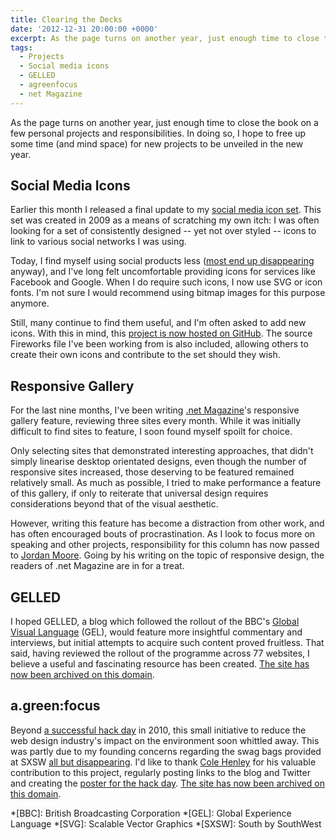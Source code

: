 ```yaml
---
title: Clearing the Decks
date: '2012-12-31 20:00:00 +0000'
excerpt: As the page turns on another year, just enough time to close the book on a few personal projects and responsibilities. In doing so, I hope to free up some time (and mind space) for new projects to be unveiled in the new year.
tags:
  - Projects
  - Social media icons
  - GELLED
  - agreenfocus
  - net Magazine
---
```

As the page turns on another year, just enough time to close the book on a few personal projects and responsibilities. In doing so, I hope to free up some time (and mind space) for new projects to be unveiled in the new year.

## Social Media Icons
Earlier this month I released a final update to my [social media icon set][1]. This set was created in 2009 as a means of scratching my own itch: I was often looking for a set of consistently designed -- yet not over styled -- icons to link to various social networks I was using.

Today, I find myself using social products less ([most end up disappearing][2] anyway), and I've long felt uncomfortable providing icons for services like Facebook and Google. When I do require such icons, I now use SVG or icon fonts. I'm not sure I would recommend using bitmap images for this purpose anymore.

Still, many continue to find them useful, and I'm often asked to add new icons. With this in mind, this [project is now hosted on GitHub][3]. The source Fireworks file I've been working from is also included, allowing others to create their own icons and contribute to the set should they wish.

## Responsive Gallery
For the last nine months, I've been writing [.net Magazine][4]'s responsive gallery feature, reviewing three sites every month. While it was initially difficult to find sites to feature, I soon found myself spoilt for choice.

Only selecting sites that demonstrated interesting approaches, that didn't simply linearise desktop orientated designs, even though the number of responsive sites increased, those deserving to be featured remained relatively small. As much as possible, I tried to make performance a feature of this gallery, if only to reiterate that universal design requires considerations beyond that of the visual aesthetic.

However, writing this feature has become a distraction from other work, and has often encouraged bouts of procrastination. As I look to focus more on speaking and other projects, responsibility for this column has now passed to [Jordan Moore][5]. Going by his writing on the topic of responsive design, the readers of .net Magazine are in for a treat.

## GELLED
I hoped GELLED, a blog which followed the rollout of the BBC's [Global Visual Language][6] (GEL), would feature more insightful commentary and interviews, but initial attempts to acquire such content proved fruitless. That said, having reviewed the rollout of the programme across 77 websites, I believe a useful and fascinating resource has been created. [The site has now been archived on this domain][7].

## a.green:focus
Beyond [a successful hack day][8] in 2010, this small initiative to reduce the web design industry's impact on the environment soon whittled away. This was partly due to my founding concerns regarding the swag bags provided at SXSW [all but disappearing][9]. I'd like to thank [Cole Henley][10] for his valuable contribution to this project, regularly posting links to the blog and Twitter and creating the [poster for the hack day][11]. [The site has now been archived on this domain][12].

[1]: /2009/06/social_media_icons/
[2]: /2012/02/gowalla/
[3]: https://github.com/paulrobertlloyd/socialmediaicons/
[4]: http://www.netmagazine.com/
[5]: http://www.jordanm.co.uk/
[6]: http://www.bbc.co.uk/gel/
[7]: http://gelled.paulrobertlloyd.com/
[8]: http://agreenfocus.paulrobertlloyd.com/post/481315894/
[9]: /2010/10/sxsw_greener_is_better/
[10]: http://cole007.net/
[11]: http://agreenfocus.paulrobertlloyd.com/post/374282933/
[12]: http://agreenfocus.paulrobertlloyd.com/

*[BBC]: British Broadcasting Corporation
*[GEL]: Global Experience Language
*[SVG]: Scalable Vector Graphics
*[SXSW]: South by SouthWest